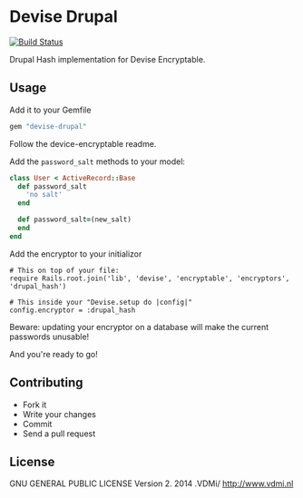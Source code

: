 # Devise Drupal

[![Build Status](https://travis-ci.org/jerbob92/devise-drupal.png?branch=master)](https://travis-ci.org/jerbob92/devise-drupal)

Drupal Hash implementation for Devise Encryptable.

## Usage

Add it to your Gemfile

```ruby
gem "devise-drupal"
```

Follow the device-encryptable readme.

Add the `password_salt` methods to your model:

```ruby
class User < ActiveRecord::Base
  def password_salt
    'no salt'
  end

  def password_salt=(new_salt)
  end
end
```

Add the encryptor to your initializor

```
# This on top of your file:
require Rails.root.join('lib', 'devise', 'encryptable', 'encryptors', 'drupal_hash')

# This inside your "Devise.setup do |config|"
config.encryptor = :drupal_hash
```

Beware: updating your encryptor on a database will make the current passwords unusable!

And you're ready to go!

## Contributing

* Fork it
* Write your changes
* Commit
* Send a pull request

## License

GNU GENERAL PUBLIC LICENSE Version 2. 2014 .VDMi/ http://www.vdmi.nl

